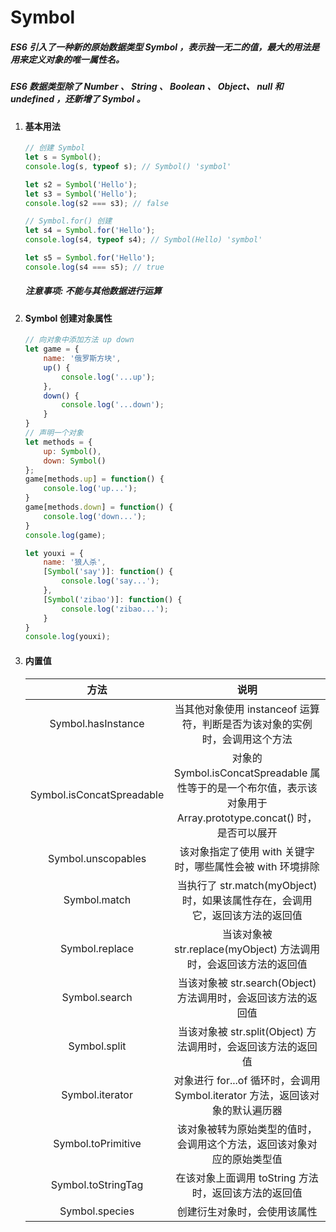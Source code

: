 # Symbol

##### ES6 引入了一种新的原始数据类型 Symbol ，表示独一无二的值，最大的用法是用来定义对象的唯一属性名。

##### ES6 数据类型除了 Number 、 String 、 Boolean 、 Object、 null 和 undefined ，还新增了 Symbol 。

1. #### 基本用法

   ```js
   // 创建 Symbol
   let s = Symbol();
   console.log(s, typeof s); // Symbol() 'symbol'
   
   let s2 = Symbol('Hello');
   let s3 = Symbol('Hello');
   console.log(s2 === s3); // false
   
   // Symbol.for() 创建
   let s4 = Symbol.for('Hello');
   console.log(s4, typeof s4); // Symbol(Hello) 'symbol'
   
   let s5 = Symbol.for('Hello');
   console.log(s4 === s5); // true
   ```

   ##### 注意事项: 不能与其他数据进行运算

2. #### Symbol 创建对象属性

   ```js
   // 向对象中添加方法 up down
   let game = {
       name: '俄罗斯方块',
       up() {
           console.log('...up');
       },
       down() {
           console.log('...down');
       }
   }
   // 声明一个对象
   let methods = {
       up: Symbol(),
       down: Symbol()
   };
   game[methods.up] = function() {
       console.log('up...');
   }
   game[methods.down] = function() {
       console.log('down...');
   }
   console.log(game);
   ```

   ```js
   let youxi = {
       name: '狼人杀',
       [Symbol('say')]: function() {
           console.log('say...');
       },
       [Symbol('zibao')]: function() {
           console.log('zibao...');
       }
   }
   console.log(youxi);
   ```

   

3. #### 内置值

   |           方法            |                             说明                             |
   | :-----------------------: | :----------------------------------------------------------: |
   |    Symbol.hasInstance     | 当其他对象使用 instanceof 运算符，判断是否为该对象的实例时，会调用这个方法 |
   | Symbol.isConcatSpreadable | 对象的 Symbol.isConcatSpreadable 属性等于的是一个布尔值，表示该对象用于 Array.prototype.concat() 时，是否可以展开 |
   |    Symbol.unscopables     |  该对象指定了使用 with 关键字时，哪些属性会被 with 环境排除  |
   |       Symbol.match        | 当执行了 str.match(myObject) 时，如果该属性存在，会调用它，返回该方法的返回值 |
   |      Symbol.replace       | 当该对象被 str.replace(myObject) 方法调用时，会返回该方法的返回值 |
   |       Symbol.search       | 当该对象被 str.search(Object) 方法调用时，会返回该方法的返回值 |
   |       Symbol.split        | 当该对象被 str.split(Object) 方法调用时，会返回该方法的返回值 |
   |      Symbol.iterator      | 对象进行 for...of 循环时，会调用 Symbol.iterator 方法，返回该对象的默认遍历器 |
   |    Symbol.toPrimitive     | 该对象被转为原始类型的值时，会调用这个方法，返回该对象对应的原始类型值 |
   |    Symbol.toStringTag     |     在该对象上面调用 toString 方法时，返回该方法的返回值     |
   |      Symbol.species       |                 创建衍生对象时，会使用该属性                 |